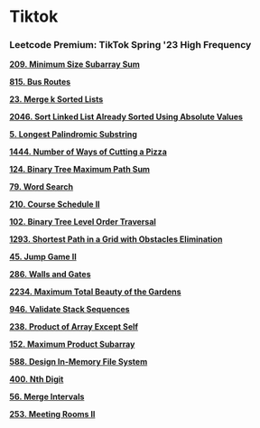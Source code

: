 # Tiktok


### Leetcode Premium: TikTok Spring '23 High Frequency

**[209. Minimum Size Subarray Sum](https://leetcode.com/problems/minimum-size-subarray-sum/)**

**[815. Bus Routes](https://leetcode.com/problems/bus-routes/)**

**[23. Merge k Sorted Lists](https://leetcode.com/problems/merge-k-sorted-lists/)**

**[2046. Sort Linked List Already Sorted Using Absolute Values](https://leetcode.com/problems/sort-linked-list-already-sorted-using-absolute-values/)**

**[5. Longest Palindromic Substring](https://leetcode.com/problems/longest-palindromic-substring/)**

**[1444. Number of Ways of Cutting a Pizza](https://leetcode.com/problems/number-of-ways-of-cutting-a-pizza/)**

**[124. Binary Tree Maximum Path Sum](https://leetcode.com/problems/binary-tree-maximum-path-sum/)**

**[79. Word Search](https://leetcode.com/problems/word-search/)**

**[210. Course Schedule II](https://leetcode.com/problems/course-schedule-ii/)**

**[102. Binary Tree Level Order Traversal](https://leetcode.com/problems/binary-tree-level-order-traversal/)**

**[1293. Shortest Path in a Grid with Obstacles Elimination](https://leetcode.com/problems/shortest-path-in-a-grid-with-obstacles-elimination/)**

**[45. Jump Game II](https://leetcode.com/problems/jump-game-ii/)**

**[286. Walls and Gates](https://leetcode.com/problems/walls-and-gates/)**

**[2234. Maximum Total Beauty of the Gardens](https://leetcode.com/problems/maximum-total-beauty-of-the-gardens/)**

**[946. Validate Stack Sequences](https://leetcode.com/problems/validate-stack-sequences/)**

**[238. Product of Array Except Self](https://leetcode.com/problems/product-of-array-except-self/)**

**[152. Maximum Product Subarray](https://leetcode.com/problems/maximum-product-subarray/)**

**[588. Design In-Memory File System](https://leetcode.com/problems/design-in-memory-file-system/)**

**[400. Nth Digit](https://leetcode.com/problems/nth-digit/)**

**[56. Merge Intervals](https://leetcode.com/problems/merge-intervals/)**

**[253. Meeting Rooms II](https://leetcode.com/problems/meeting-rooms-ii/)**
